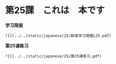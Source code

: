 # 第25課　これは　本です

**学习简报**
```pdf
![](../../static/japanese/25/新维学习简报L25.pdf)
```

**第25课练习**
```pdf
![](../../static/japanese/25/第25课练习.pdf)
```

